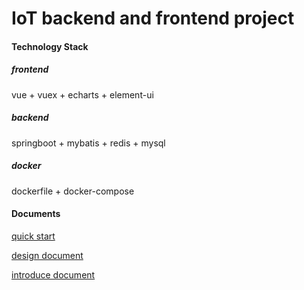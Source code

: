 # IoT backend and frontend project

#### Technology Stack

##### frontend

vue + vuex + echarts + element-ui

##### backend

springboot + mybatis + redis + mysql

##### docker

dockerfile + docker-compose

#### Documents

[quick start](./docs/快速开始.md)

[design document](./docs/设计文档.md)

[introduce document](./开发及使用手册.md)

